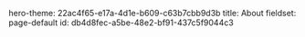 hero-theme: 22ac4f65-e17a-4d1e-b609-c63b7cbb9d3b
title: About
fieldset: page-default
id: db4d8fec-a5be-48e2-bf91-437c5f9044c3
